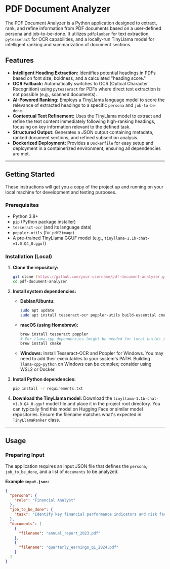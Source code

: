 # PDF Document Analyzer

The PDF Document Analyzer is a Python application designed to extract, rank, and refine information from PDF documents based on a user-defined persona and job-to-be-done. It utilizes `pdfplumber` for text extraction, `pytesseract` for OCR capabilities, and a locally-run TinyLlama model for intelligent ranking and summarization of document sections.

## Features

* **Intelligent Heading Extraction:** Identifies potential headings in PDFs based on font size, boldness, and a calculated "heading score."
* **OCR Fallback:** Automatically switches to OCR (Optical Character Recognition) using `pytesseract` for PDFs where direct text extraction is not possible (e.g., scanned documents).
* **AI-Powered Ranking:** Employs a TinyLlama language model to score the relevance of extracted headings to a specific `persona` and `job-to-be-done`.
* **Contextual Text Refinement:** Uses the TinyLlama model to extract and refine the text content immediately following high-ranking headings, focusing on key information relevant to the defined task.
* **Structured Output:** Generates a JSON output containing metadata, ranked document sections, and refined subsection analysis.
* **Dockerized Deployment:** Provides a `Dockerfile` for easy setup and deployment in a containerized environment, ensuring all dependencies are met.

---

## Getting Started

These instructions will get you a copy of the project up and running on your local machine for development and testing purposes.

### Prerequisites

* Python 3.8+
* `pip` (Python package installer)
* `tesseract-ocr` (and its language data)
* `poppler-utils` (for `pdf2image`)
* A pre-trained TinyLlama GGUF model (e.g., `tinyllama-1.1b-chat-v1.0.Q4_0.gguf`)

### Installation (Local)

1.  **Clone the repository:**

    ```bash
    git clone [https://github.com/your-username/pdf-document-analyzer.git](https://github.com/your-username/pdf-document-analyzer.git)
    cd pdf-document-analyzer
    ```

2.  **Install system dependencies:**

    * **Debian/Ubuntu:**
        ```bash
        sudo apt update
        sudo apt install tesseract-ocr poppler-utils build-essential cmake
        ```
    * **macOS (using Homebrew):**
        ```bash
        brew install tesseract poppler
        # For llama.cpp dependencies (might be needed for local builds if not using pre-built wheels)
        brew install cmake
        ```
    * **Windows:** Install Tesseract-OCR and Poppler for Windows. You may need to add their executables to your system's PATH. Building `llama-cpp-python` on Windows can be complex; consider using WSL2 or Docker.

3.  **Install Python dependencies:**

    ```bash
    pip install -r requirements.txt
    ```

4.  **Download the TinyLlama model:**
    Download the `tinyllama-1.1b-chat-v1.0.Q4_0.gguf` model file and place it in the project root directory. You can typically find this model on Hugging Face or similar model repositories. Ensure the filename matches what's expected in `TinyLlamaRanker` class.

---

## Usage

### Preparing Input

The application requires an input JSON file that defines the `persona`, `job_to_be_done`, and a list of `documents` to be analyzed.

**Example `input.json`:**

```json
{
  "persona": {
    "role": "Financial Analyst"
  },
  "job_to_be_done": {
    "task": "Identify key financial performance indicators and risk factors from company reports."
  },
  "documents": [
    {
      "filename": "annual_report_2023.pdf"
    },
    {
      "filename": "quarterly_earnings_q1_2024.pdf"
    }
  ]
}